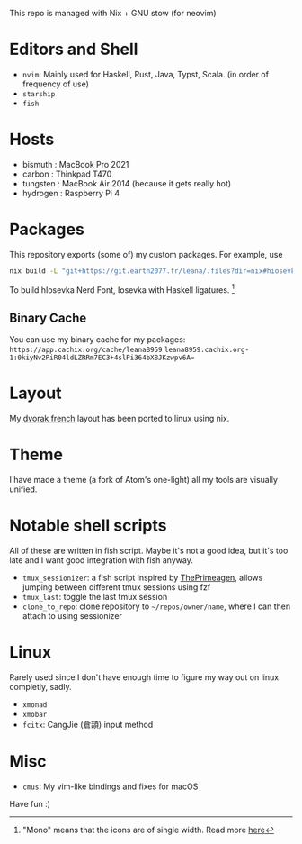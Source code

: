 This repo is managed with Nix + GNU stow (for neovim)

# Editors and Shell
- `nvim`:
  Mainly used for Haskell, Rust, Java, Typst, Scala. (in order of frequency of
  use)
- `starship`
- `fish`

# Hosts
- bismuth : MacBook Pro 2021
- carbon : Thinkpad T470
- tungsten : MacBook Air 2014 (because it gets really hot)
- hydrogen : Raspberry Pi 4

# Packages
This repository exports (some of) my custom packages.
For example, use
```bash
nix build -L "git+https://git.earth2077.fr/leana/.files?dir=nix#hiosevka-nerd-font-mono"
```
To build hIosevka Nerd Font, Iosevka with Haskell ligatures. [^1]

## Binary Cache
You can use my binary cache for my packages:
`https://app.cachix.org/cache/leana8959`
`leana8959.cachix.org-1:0kiyNv2RiR04ldLZRRm7EC3+4slPi364bX8JKzwpv6A=`

# Layout
My [dvorak french](https://github.com/leana8959/dvorak-french) layout has been
ported to linux using nix.

# Theme
I have made a theme (a fork of Atom's one-light) all my tools are visually
unified.

# Notable shell scripts
All of these are written in fish script. Maybe it's not a good idea, but it's
too late and I want good integration with fish anyway.
- `tmux_sessionizer`: a fish script inspired by
  [ThePrimeagen](https://github.com/ThePrimeagen/.dotfiles/blob/master/bin/.local/scripts/tmux-sessionizer),
  allows jumping between different tmux sessions using fzf
- `tmux_last`:
  toggle the last tmux session
- `clone_to_repo`:
  clone repository to `~/repos/owner/name`, where I can then attach to using
  sessionizer

# Linux
Rarely used since I don't have enough time to figure my way out on linux
completly, sadly.
- `xmonad`
- `xmobar`
- `fcitx`: CangJie (倉頡) input method

# Misc
- `cmus`:
  My vim-like bindings and fixes for macOS

Have fun :)


[^1]: "Mono" means that the icons are of single width. Read more [here](https://github.com/ryanoasis/nerd-fonts/wiki/ScriptOptions)

<!--
vim:textwidth=80
-->

